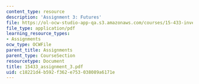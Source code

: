 ```yaml
---
content_type: resource
description: 'Assignment 3: Futures'
file: https://ol-ocw-studio-app-qa.s3.amazonaws.com/courses/15-433-investments-spring-2003/c18221d4b592f362e753038089a6171e_15433_assignment_3.pdf
file_type: application/pdf
learning_resource_types:
- Assignments
ocw_type: OCWFile
parent_title: Assignments
parent_type: CourseSection
resourcetype: Document
title: 15433_assignment_3.pdf
uid: c18221d4-b592-f362-e753-038089a6171e
---
```

